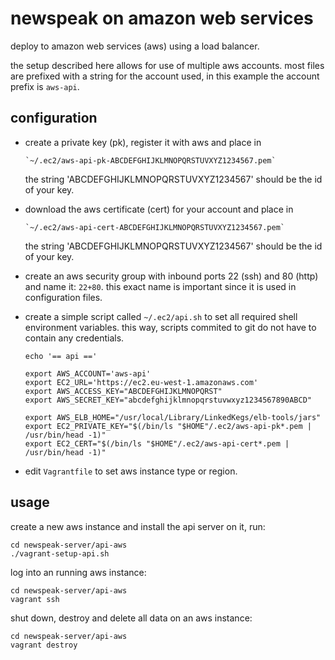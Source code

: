 newspeak on amazon web services
===============================

deploy to amazon web services (aws) using a load balancer.

the setup described here allows for use of multiple aws accounts. most files are prefixed with a string for the account used, in this example the account prefix is `aws-api`.

configuration
-------------

 * create a private key (pk), register it with aws and place in
   
       `~/.ec2/aws-api-pk-ABCDEFGHIJKLMNOPQRSTUVXYZ1234567.pem`

   the string 'ABCDEFGHIJKLMNOPQRSTUVXYZ1234567' should be the id of your key.

 * download the aws certificate (cert) for your account and place in

       `~/.ec2/aws-api-cert-ABCDEFGHIJKLMNOPQRSTUVXYZ1234567.pem`

   the string 'ABCDEFGHIJKLMNOPQRSTUVXYZ1234567' should be the id of your key.

 * create an aws security group with inbound ports 22 (ssh) and 80 (http) and name it: `22+80`. this exact name is important since it is used in configuration files.

 * create a simple script called `~/.ec2/api.sh` to set all required shell environment variables. this way, scripts commited to git do not have to contain any credentials.

       echo '== api =='

       export AWS_ACCOUNT='aws-api'
       export EC2_URL='https://ec2.eu-west-1.amazonaws.com'
       export AWS_ACCESS_KEY="ABCDEFGHIJKLMNOPQRST"
       export AWS_SECRET_KEY="abcdefghijklmnopqrstuvwxyz1234567890ABCD"

       export AWS_ELB_HOME="/usr/local/Library/LinkedKegs/elb-tools/jars"
       export EC2_PRIVATE_KEY="$(/bin/ls "$HOME"/.ec2/aws-api-pk*.pem | /usr/bin/head -1)"
       export EC2_CERT="$(/bin/ls "$HOME"/.ec2/aws-api-cert*.pem | /usr/bin/head -1)"

 * edit `Vagrantfile` to set aws instance type or region.

usage
-----

create a new aws instance and install the api server on it, run:

    cd newspeak-server/api-aws
    ./vagrant-setup-api.sh

log into an running aws instance:

    cd newspeak-server/api-aws
    vagrant ssh

shut down, destroy and delete all data on an aws instance:

    cd newspeak-server/api-aws
    vagrant destroy


